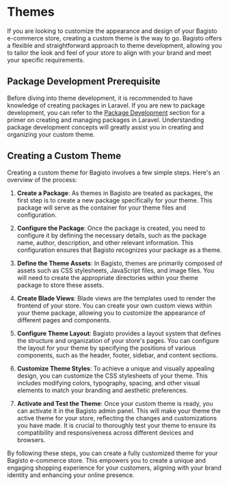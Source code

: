 # Themes

If you are looking to customize the appearance and design of your Bagisto e-commerce store, creating a custom theme is the way to go. Bagisto offers a flexible and straightforward approach to theme development, allowing you to tailor the look and feel of your store to align with your brand and meet your specific requirements.

## Package Development Prerequisite

Before diving into theme development, it is recommended to have knowledge of creating packages in Laravel. If you are new to package development, you can refer to the [Package Development](../packages) section for a primer on creating and managing packages in Laravel. Understanding package development concepts will greatly assist you in creating and organizing your custom theme.

## Creating a Custom Theme

Creating a custom theme for Bagisto involves a few simple steps. Here's an overview of the process:

1. **Create a Package**: As themes in Bagisto are treated as packages, the first step is to create a new package specifically for your theme. This package will serve as the container for your theme files and configuration.

2. **Configure the Package**: Once the package is created, you need to configure it by defining the necessary details, such as the package name, author, description, and other relevant information. This configuration ensures that Bagisto recognizes your package as a theme.

3. **Define the Theme Assets**: In Bagisto, themes are primarily composed of assets such as CSS stylesheets, JavaScript files, and image files. You will need to create the appropriate directories within your theme package to store these assets.

4. **Create Blade Views**: Blade views are the templates used to render the frontend of your store. You can create your own custom views within your theme package, allowing you to customize the appearance of different pages and components.

5. **Configure Theme Layout**: Bagisto provides a layout system that defines the structure and organization of your store's pages. You can configure the layout for your theme by specifying the positions of various components, such as the header, footer, sidebar, and content sections.

6. **Customize Theme Styles**: To achieve a unique and visually appealing design, you can customize the CSS stylesheets of your theme. This includes modifying colors, typography, spacing, and other visual elements to match your branding and aesthetic preferences.

7. **Activate and Test the Theme**: Once your custom theme is ready, you can activate it in the Bagisto admin panel. This will make your theme the active theme for your store, reflecting the changes and customizations you have made. It is crucial to thoroughly test your theme to ensure its compatibility and responsiveness across different devices and browsers.

By following these steps, you can create a fully customized theme for your Bagisto e-commerce store. This empowers you to create a unique and engaging shopping experience for your customers, aligning with your brand identity and enhancing your online presence.